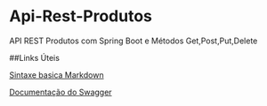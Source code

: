 # Api-Rest-Produtos
API REST Produtos com Spring Boot e Métodos Get,Post,Put,Delete

##Links Úteis


[Sintaxe basica Markdown](https://docs.pipz.com/central-de-ajuda/learning-center/guia-basico-de-markdown#open)

[Documentação do Swagger](https://swagger.io/)

